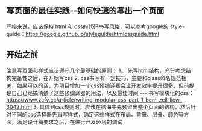 ## 写页面的最佳实践--如何快速的写出一个页面
严格来说，应该保持 html 和 css的代码书写风格，可以参考google的 style-guide：https://google.github.io/styleguide/htmlcssguide.html



## 开始之前
注意写页面和样式应该遵守几个最基础的原则：
1。 先写html结构，充分考虑结构完备性之后，在开始写css
2. css书写有一定技巧，主要和class命名规范相关，如果可以的话，为项目增加一个css预编译器会让开发效率提升很多，但前提是自己已经搞清楚了这些预编译器的用法，以及最佳时间 --- 书写模块化的css：https://www.zcfy.cc/article/writing-modular-css-part-1-bem-zell-liew-3042.html
3. 具体到css规则时，应该在脑海中先预留出整个页面的结构，然后针对不同的css选择器先盲写样式，确定这些样式在布局、背景、层叠、颜色等方面，满足设计稿要求之后，在进行开发环境的调试


